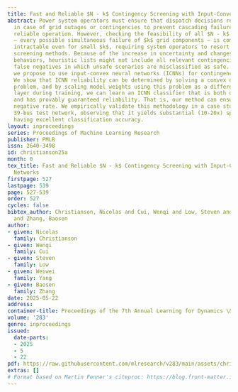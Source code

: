 ```yaml
---
title: Fast and Reliable $N - k$ Contingency Screening with Input-Convex Neural Networks
abstract: Power system operators must ensure that dispatch decisions remain feasible
  in case of grid outages or contingencies to prevent cascading failures and ensure
  reliable operation. However, checking the feasibility of all $N - k$ contingencies
  – every possible simultaneous failure of $k$ grid components – is computationally
  intractable even for small $k$, requiring system operators to resort to heuristic
  screening methods. Because of the increase in uncertainty and changes in system
  behaviors, heuristic lists might not include all relevant contingencies, generating
  false negatives in which unsafe scenarios are misclassified as safe. In this work,
  we propose to use input-convex neural networks (ICNNs) for contingency screening.
  We show that ICNN reliability can be determined by solving a convex optimization
  problem, and by scaling model weights using this problem as a differentiable optimization
  layer during training, we can learn an ICNN classifier that is both data-driven
  and has provably guaranteed reliability. That is, our method can ensure a zero false
  negative rate. We empirically validate this methodology in a case study on the IEEE
  39-bus test network, observing that it yields substantial (10-20x) speedups while
  having excellent classification accuracy.
layout: inproceedings
series: Proceedings of Machine Learning Research
publisher: PMLR
issn: 2640-3498
id: christianson25a
month: 0
tex_title: Fast and Reliable $N - k$ Contingency Screening with Input-Convex Neural
  Networks
firstpage: 527
lastpage: 539
page: 527-539
order: 527
cycles: false
bibtex_author: Christianson, Nicolas and Cui, Wenqi and Low, Steven and Yang, Weiwei
  and Zhang, Baosen
author:
- given: Nicolas
  family: Christianson
- given: Wenqi
  family: Cui
- given: Steven
  family: Low
- given: Weiwei
  family: Yang
- given: Baosen
  family: Zhang
date: 2025-05-22
address:
container-title: Proceedings of the 7th Annual Learning for Dynamics \& Control Conference
volume: '283'
genre: inproceedings
issued:
  date-parts:
  - 2025
  - 5
  - 22
pdf: https://raw.githubusercontent.com/mlresearch/v283/main/assets/christianson25a/christianson25a.pdf
extras: []
# Format based on Martin Fenner's citeproc: https://blog.front-matter.io/posts/citeproc-yaml-for-bibliographies/
---
```

